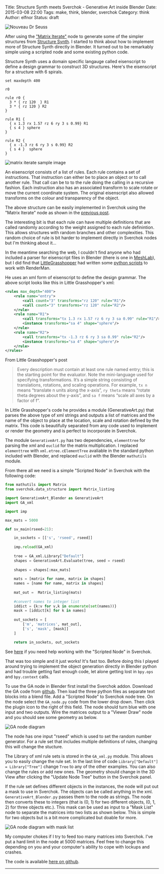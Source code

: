 Title: Structure Synth meets Sverchok - Generative Art inside Blender
Date: 2015-03-08 22:00
Tags: make, think, blender, sverchok
Category: think
Author: elfnor
Status: draft


![Nouveau Dr Seuss](/images/seuss_nouveu_11.png)

After using the ["Matrix Iterate"]({filename}simple_sverchok_05.md) node to generate some of the simpler structures from [Structure Synth](http://structuresynth.sourceforge.net/). I started to think about how to implement more of Structure Synth directly in Blender. It turned out to be remarkably simple using a scripted node and some existing python code.

Structure Synth uses a domain specific langauge called eisenscript to define a design grammar to construct 3D structures. Here's the eisenscript for a structure with 6 spirals.

```
set maxdepth 400

r0

rule r0 {
  3 * { rz 120  } R1
  3 * { rz 120 } R2
}

rule R1 {
  { x 1.3 rx 1.57 rz 6 ry 3 s 0.99} R1
  { s 4 } sphere
}

rule R2 {
  { x -1.3 rz 6 ry 3 s 0.99} R2
  { s 4 }  sphere
}
```

![matrix iterate sample image](/images/matrix_iterate_13.png)


An eisenscript consists of a list of rules. Each rule contains a set of instructions. That instruction can either be to place an object or to call another rule. That call can be to to the rule doing the calling in a recursive fashion. Each instruction also has an associated transform to scale rotate or move the current coordinate system. The original eisenscript also allowed transforms on the colour and transparency of the object.

The above structure can be easily implemented in Sverchok using the "Matrix Iterate" node as shown in the [previous post]({filename}simple_sverchok_05.md). 

The interesting bit is that each rule can have multiple definitions that are called randomly according to the weight assigned to each rule definintion. This allows structures with random branches and other complexities. This random choice of rule is bit harder to implement directly in Sverchok nodes but I'm thinking about it...

In the meantime searching the web, I couldn't find anyone who had included a parser for eisenscript files in Blender (there is one in [MeshLab](http://meshlab.sourceforge.net/)), but I did find that [LittleGrasshopper](http://github.prideout.net/) had written some [python scripts](http://prideout.net/blog/?p=72) to work with RenderMan. 

He uses an xml form of eisenscript to define the design grammar. The above script looks like this in Little Grasshopper's xml:

```xml
<rules max_depth="400">
    <rule name="entry">
        <call count="3" transforms="rz 120" rule="R1"/>
        <call count="3" transforms="rz 120" rule="R2"/>
    </rule>
    <rule name="R1">
        <call transforms="tx 1.3 rx 1.57 rz 6 ry 3 sa 0.99" rule="R1"/>
        <instance transforms="sa 4" shape="sphere"/>
    </rule>
    <rule name="R2">
        <call transforms="tx -1.3 rz 6 ry 3 sa 0.99" rule="R2"/>
        <instance transforms="sa 4" shape="sphere"/>
    </rule>
</rules>
```

From Little Grasshopper's post

>Every description must contain at least one rule named entry; this is the starting point for the evaluator. Note the mini-language used for specifying transformations. It’s a simple string consisting of translations, rotations, and scaling operations. For example, ```tx n```  means “translate n units along the x-axis”, ```ry theta```  means “rotate theta degrees about the y-axis”, and ```sa f``` means “scale all axes by a factor of f“.

In Little Grasshopper's code he provides a module (GenerativeArt.py) that parses the above type of xml strings and outputs a list of matrices and the name of the object to place at the location, scale and rotation defined by the matrix. This code is beautifully separated from any code used to implement or render the geometry and is perfect to incorporate in Sverchok.

The module ```GenerativeArt.py``` has two dependencies, ```elementtree``` for parsing the xml and ```euclid``` for the matrix multiplication. I replaced ```elementtree``` with ```xml.etree.cElementTree``` avaliable in the standard python included with Blender, and replaced ```euclid``` with the Blender ```mathutils``` module. 

From there all we need is a simple "Scripted Node" in Sverchok with the following code:

```python
from mathutils import Matrix
from sverchok.data_structure import Matrix_listing

import GenerativeArt_Blender as GenerativeArt
import GA_xml

import imp

max_mats = 5000

def sv_main(rseed=21):

    in_sockets = [['s', 'rseed', rseed]]
       
    imp.reload(GA_xml)
       
    tree = GA_xml.Library["Default"]
    shapes = GenerativeArt.Evaluate(tree, seed = rseed)
    
    shapes = shapes[:max_mats]
            
    mats = [matrix for name, matrix in shapes] 
    names = [name for name, matrix in shapes]   
        
    mat_out =  Matrix_listing(mats)
    
    #convert names to integer list
    iddict = {k:v for v,k in enumerate(set(names))}
    mask = [iddict[k] for k in names]
    
    out_sockets = [
        ['m', 'matrices', mat_out],
        ['s', 'mask', [mask]]
    ]

    return in_sockets, out_sockets
```

See [here](http://sverchok.readthedocs.org/en/latest/nodes/generator/scripted_intro.html) if you need help working with the "Scripted Node" in Sverchok.

That was too simple and it just works! It's fast too. Before doing this I played around trying to implement the object generation directly in Blender python and had trouble getting fast enough code, let alone getting lost in ```bpy.ops``` and ```bpy.context``` calls.

To use the GA node in Blender first install the Sverchok addon. Download the GA code from [github](). Then load the three python files as separate text blocks into a blend file. Add a "Scripted Node" to Sverchok node tree. On the node select the ```GA_node.py``` code from the lower drop down. Then click the plugin icon to the right of this field. The node should turn blue with one input and two outputs. Wire the matrices output to a "Viewer Draw" node and you should see some geometry as below.

![GA node diagram](/images/generative_art_node_for_blog.blend.png)

The node has one input "rseed" which is used to set the random number generator. For a rule set that includes multiple definitions of rules, changing this will change the stucture. 

The Library of xml rule sets is stored in the ```GA_xml.py``` module. This allows you to easily change the rule set. In the last line of code ```Library["Default"] = Library["Tree"]``` change ```Tree``` to any of the other examples. You can also change the rules or add new ones. The geometry should change in the 3D View after clicking the "Update Node Tree" button in the Sverchok panel.

If the rule set defines different objects in the instances, the node will put out a mask to use in Sverchok. The objects can be called anything in the xml. ```GenerativeArt_Blender.py``` passes them to the node as strings. The node then converts these to integers (that is (0, 1) for two different objects, (0, 1, 2) for three objects etc.). This mask can be used as input to a "Mask List" node to separate the matrices into two lists as shown below. This is simple for two objects but is a bit more complicated but doable for more.

![GA node diagram with mask list](images/generative_art_node_OK_02.blend.png)

My computer chokes if I try to feed too many matrices into Sverchok. I've put a hard limit in the node at 5000 matrices. Feel free to change this depending on you and your computer's ability to cope with lockups and crashes.

The code is available [here on github]().

-----------------------------------------------------------------------------------







